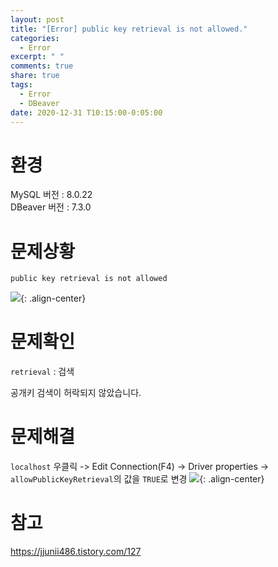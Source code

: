 ```yaml
---
layout: post
title: "[Error] public key retrieval is not allowed."
categories:
  - Error
excerpt: " "
comments: true
share: true
tags:
  - Error
  - DBeaver
date: 2020-12-31 T10:15:00-0:05:00
---
```


# 환경

MySQL 버전 : 8.0.22<br>
DBeaver 버전 : 7.3.0

# 문제상황

```
public key retrieval is not allowed
```

![](https://kimmy100b.github.io/assets/images/error/etc/1-1-1.PNG){: .align-center}

# 문제확인

`retrieval` : 검색

공개키 검색이 허락되지 않았습니다.

# 문제해결

`localhost` 우클릭 -> Edit Connection(F4) -> Driver properties -> `allowPublicKeyRetrieval`의 값을 `TRUE`로 변경
![](https://kimmy100b.github.io/assets/images/error/etc/1-1-2.PNG){: .align-center}

# 참고

<https://jjunii486.tistory.com/127>

